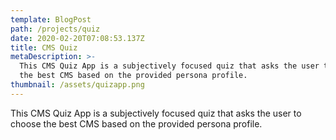 ```yaml
---
template: BlogPost
path: /projects/quiz
date: 2020-02-20T07:08:53.137Z
title: CMS Quiz
metaDescription: >-
  This CMS Quiz App is a subjectively focused quiz that asks the user to choose
  the best CMS based on the provided persona profile.
thumbnail: /assets/quizapp.png
---
```

This CMS Quiz App is a subjectively focused quiz that asks the user to choose the best CMS based on the provided persona profile.
